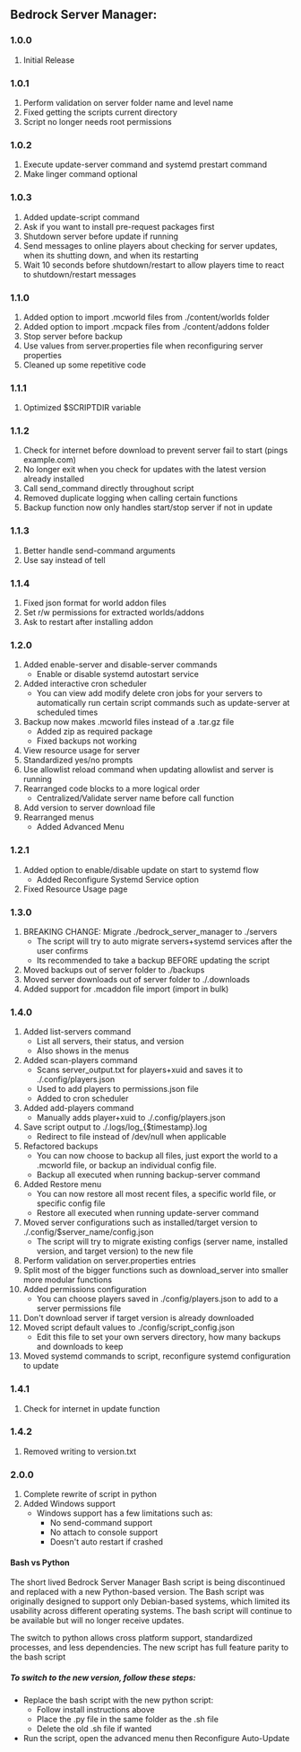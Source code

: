 
## Bedrock Server Manager:

### 1.0.0
1. Initial Release

### 1.0.1
1. Perform validation on server folder name and level name
2. Fixed getting the scripts current directory
3. Script no longer needs root permissions

### 1.0.2
1. Execute update-server command and systemd prestart command
2. Make linger command optional

### 1.0.3
1. Added update-script command
2. Ask if you want to install pre-request packages first
3. Shutdown server before update if running
4. Send messages to online players about checking for server updates, when its shutting down, and when its restarting
5. Wait 10 seconds before shutdown/restart to allow players time to react to shutdown/restart messages

### 1.1.0
1. Added option to import .mcworld files from ./content/worlds folder
2. Added option to import .mcpack files from ./content/addons folder
3. Stop server before backup
4. Use values from server.properties file when reconfiguring server properties
5. Cleaned up some repetitive code

### 1.1.1
1. Optimized $SCRIPTDIR variable

### 1.1.2
1. Check for internet before download to prevent server fail to start (pings example.com)
2. No longer exit when you check for updates with the latest version already installed
3. Call send_command directly throughout script
4. Removed duplicate logging when calling certain functions
5. Backup function now only handles start/stop server if not in update

### 1.1.3
1. Better handle send-command arguments
2. Use say instead of tell

### 1.1.4
1. Fixed json format for world addon files
2. Set r/w permissions for extracted worlds/addons
3. Ask to restart after installing addon

### 1.2.0
1. Added enable-server and disable-server commands
   - Enable or disable systemd autostart service
2. Added interactive cron scheduler
   - You can view add modify delete cron jobs for your servers to automatically run certain script commands such as update-server at scheduled times
3. Backup now makes .mcworld files instead of a .tar.gz file
   - Added zip as required package
   - Fixed backups not working
4. View resource usage for server
5. Standardized yes/no prompts
6. Use allowlist reload command when updating allowlist and server is running
7. Rearranged code blocks to a more logical order
   - Centralized/Validate server name before call function
8. Add version to server download file
9. Rearranged menus
   - Added Advanced Menu

### 1.2.1
1. Added option to enable/disable update on start to systemd flow
   - Added Reconfigure Systemd Service option
2. Fixed Resource Usage page

### 1.3.0
1. BREAKING CHANGE: Migrate ./bedrock_server_manager to ./servers
   - The script will try to auto migrate servers+systemd services after the user confirms
   - Its recommended to take a backup BEFORE updating the script
2. Moved backups out of server folder to ./backups
3. Moved server downloads out of server folder to ./.downloads
4. Added support for .mcaddon file import (import in bulk)

### 1.4.0
1. Added list-servers command 
    - List all servers, their status, and version
    - Also shows in the menus
2. Added scan-players command
    - Scans server_output.txt for players+xuid and saves  it to ./.config/players.json
    - Used to add players to permissions.json file
    - Added to cron scheduler
3. Added add-players command 
    - Manually adds player+xuid to ./.config/players.json
4. Save script output to ./.logs/log_{$timestamp}.log
    - Redirect to file instead of /dev/null when applicable
5. Refactored backups
    - You can now choose to backup all files, just export the world to a .mcworld file, or backup an individual config file.
    - Backup all executed when running backup-server command
5. Added Restore menu
    - You can now restore all most recent files, a specific world file, or specific config file
    - Restore all executed when running update-server command
6. Moved server configurations such as installed/target version to ./.config/$server_name/config.json
    - The script will try to migrate existing configs (server name, installed version, and target version) to the new file
7. Perform validation on server.properties entries
8. Split most of the bigger functions such as download_server into smaller more modular functions 
9. Added permissions configuration
    - You can choose players saved in ./config/players.json to add to a server permissions file
10. Don't download server if target version is already downloaded
11. Moved script default values to ./config/script_config.json
    - Edit this file to set your own servers directory, how many backups and downloads to keep
12. Moved systemd commands to script, reconfigure systemd configuration to update

### 1.4.1
1. Check for internet in update function

### 1.4.2
1. Removed writing to version.txt

### 2.0.0
1. Complete rewrite of script in python
2. Added Windows support
   - Windows support has a few limitations such as:
     - No send-command support
     - No attach to console support
     - Doesn't auto restart if crashed

#### Bash vs Python

The short lived Bedrock Server Manager Bash script is being discontinued and replaced with a new Python-based version. The Bash script was originally designed to support only Debian-based systems, which limited its usability across different operating systems. The bash script will continue to be available but will no longer receive updates.

The switch to python allows cross platform support, standardized processes, and less dependencies. The new script has full feature parity to the bash script

##### To switch to the new version, follow these steps:

- Replace the bash script with the new python script:
  - Follow install instructions above
  - Place the .py file in the same folder as the .sh file
  - Delete the old .sh file if wanted
- Run the script, open the advanced menu then Reconfigure Auto-Update
